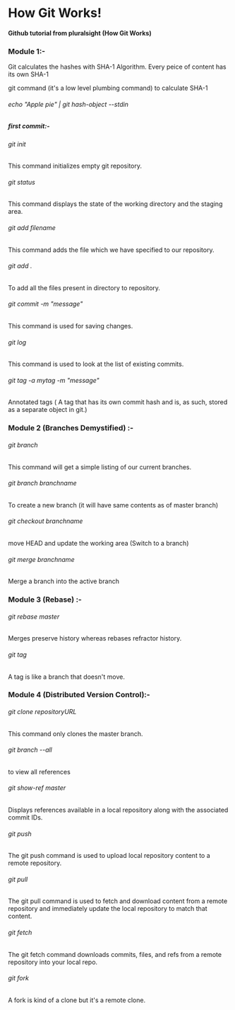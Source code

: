 # How Git Works!
#### Github tutorial from pluralsight (How Git Works)

### Module 1:-

  Git calculates the hashes with SHA-1 Algorithm. Every peice of content has its own SHA-1

  git command (it's a low level plumbing command) to calculate SHA-1 
   ###### echo "Apple pie" | git hash-object --stdin
   ##### first commit:-
   ###### git init 
This command initializes empty git repository.

###### git status
This command displays the state of the working directory and the staging area.

###### git add filename
This command adds the file which we have specified to our repository.

###### git add .
To add all the files present in directory to repository.

###### git commit -m "message"
This command is used for saving changes.

###### git log
This command is used to look at the list of existing commits.

###### git tag -a mytag -m "message"
Annotated tags ( A tag that has its own commit hash and is, as such, stored as a separate object in git.)

### Module 2 (Branches Demystified) :-

###### git branch
This command will get a simple listing of our current branches.

###### git branch branchname
To create a new branch (it will have same contents as of master branch)

###### git checkout branchname
move HEAD and update the working area (Switch to a branch)

###### git merge branchname
Merge a branch into the active branch

### Module 3 (Rebase) :-

###### git rebase master
Merges preserve history whereas rebases refractor history.

###### git tag
A tag is like a branch that doesn't move.

### Module 4 (Distributed Version Control):-

###### git clone repositoryURL
This command only clones the master branch.

###### git branch --all
to view all references

###### git show-ref master
Displays references available in a local repository along with the associated commit IDs.

###### git push
The git push command is used to upload local repository content to a remote repository.

###### git pull
The git pull command is used to fetch and download content from a remote repository and immediately update the local repository to match that content.

###### git fetch
The git fetch command downloads commits, files, and refs from a remote repository into your local repo.

###### git fork
A fork is kind of a clone but it's a remote clone.


